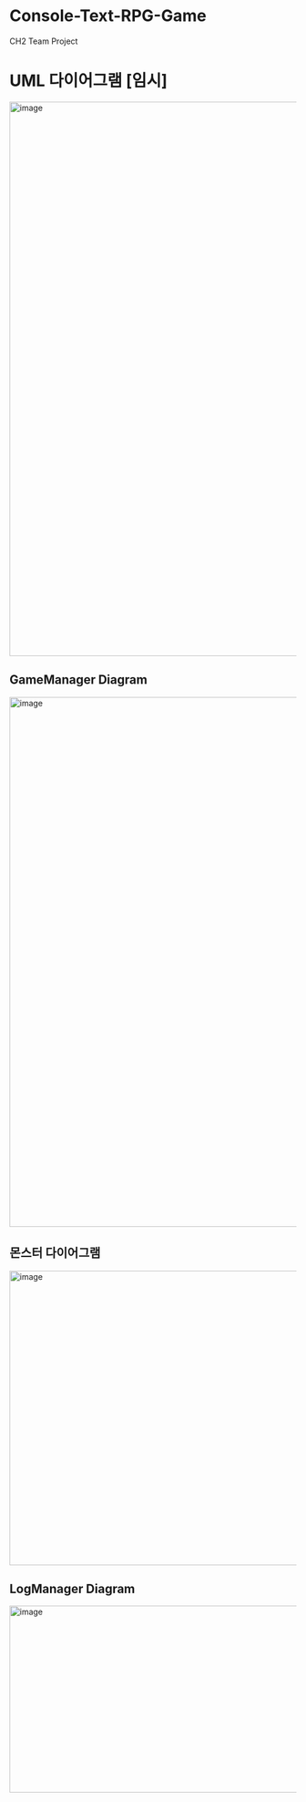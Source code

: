 # Console-Text-RPG-Game
CH2 Team Project

# UML 다이어그램 [임시]
<img width="1760" height="973" alt="image" src="https://github.com/user-attachments/assets/c8bb8473-ddb1-4887-a2f6-aa084d7f2200" />


## GameManager Diagram
<img width="710" height="930" alt="image" src="https://github.com/user-attachments/assets/6eb9b7e3-020d-4390-9dfc-e3e4fd2c42c1" />


## 몬스터 다이어그램
<img width="1231" height="517" alt="image" src="https://github.com/user-attachments/assets/f227acf2-e148-4c6d-8f0a-d933ef41b503" />


## LogManager Diagram
<img width="693" height="328" alt="image" src="https://github.com/user-attachments/assets/01aad463-18ec-4a5c-a2a3-cc39e41f4915" />



